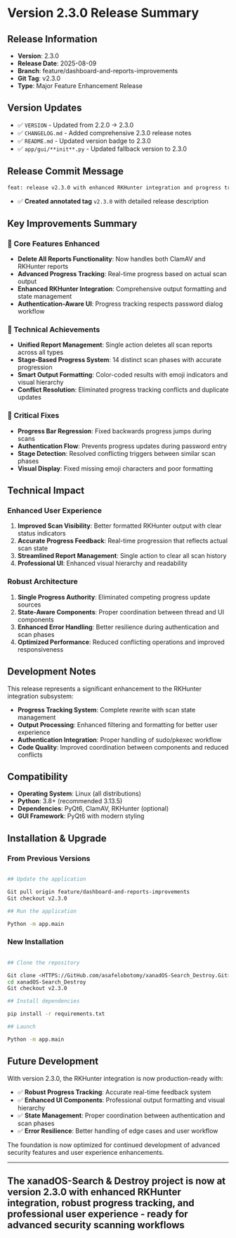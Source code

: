 # Version 2.3.0 Release Summary

## Release Information

- **Version**: 2.3.0
- **Release Date**: 2025-08-09
- **Branch**: feature/dashboard-and-reports-improvements
- **Git Tag**: v2.3.0
- **Type**: Major Feature Enhancement Release

## Version Updates

- ✅ `VERSION` - Updated from 2.2.0 → 2.3.0
- ✅ `CHANGELOG.md` - Added comprehensive 2.3.0 release notes
- ✅ `README.md` - Updated version badge to 2.3.0
- ✅ `app/gui/**init**.py` - Updated fallback version to 2.3.0

## Release Commit Message

```bash
feat: release v2.3.0 with enhanced RKHunter integration and progress tracking improvements
```

- ✅ **Created annotated tag** `v2.3.0` with detailed release description

## Key Improvements Summary

### 🎯 Core Features Enhanced

- **Delete All Reports Functionality**: Now handles both ClamAV and RKHunter reports
- **Advanced Progress Tracking**: Real-time progress based on actual scan output
- **Enhanced RKHunter Integration**: Comprehensive output formatting and state management
- **Authentication-Aware UI**: Progress tracking respects password dialog workflow

### 🔧 Technical Achievements

- **Unified Report Management**: Single action deletes all scan reports across all types
- **Stage-Based Progress System**: 14 distinct scan phases with accurate progression
- **Smart Output Formatting**: Color-coded results with emoji indicators and visual hierarchy
- **Conflict Resolution**: Eliminated progress tracking conflicts and duplicate updates

### 🐛 Critical Fixes

- **Progress Bar Regression**: Fixed backwards progress jumps during scans
- **Authentication Flow**: Prevents progress updates during password entry
- **Stage Detection**: Resolved conflicting triggers between similar scan phases
- **Visual Display**: Fixed missing emoji characters and poor formatting

## Technical Impact

### Enhanced User Experience

1. **Improved Scan Visibility**: Better formatted RKHunter output with clear status indicators
2. **Accurate Progress Feedback**: Real-time progression that reflects actual scan state
3. **Streamlined Report Management**: Single action to clear all scan history
4. **Professional UI**: Enhanced visual hierarchy and readability

### Robust Architecture

1. **Single Progress Authority**: Eliminated competing progress update sources
2. **State-Aware Components**: Proper coordination between thread and UI components
3. **Enhanced Error Handling**: Better resilience during authentication and scan phases
4. **Optimized Performance**: Reduced conflicting operations and improved responsiveness

## Development Notes

This release represents a significant enhancement to the RKHunter integration subsystem:

- **Progress Tracking System**: Complete rewrite with scan state management
- **Output Processing**: Enhanced filtering and formatting for better user experience
- **Authentication Integration**: Proper handling of sudo/pkexec workflow
- **Code Quality**: Improved coordination between components and reduced conflicts

## Compatibility

- **Operating System**: Linux (all distributions)
- **Python**: 3.8+ (recommended 3.13.5)
- **Dependencies**: PyQt6, ClamAV, RKHunter (optional)
- **GUI Framework**: PyQt6 with modern styling

## Installation & Upgrade

### From Previous Versions

```bash

## Update the application

Git pull origin feature/dashboard-and-reports-improvements
Git checkout v2.3.0

## Run the application

Python -m app.main
```

### New Installation

```bash

## Clone the repository

Git clone <HTTPS://GitHub.com/asafelobotomy/xanadOS-Search_Destroy.Git>
cd xanadOS-Search_Destroy
Git checkout v2.3.0

## Install dependencies

pip install -r requirements.txt

## Launch

Python -m app.main
```

## Future Development

With version 2.3.0, the RKHunter integration is now production-ready with:

- ✅ **Robust Progress Tracking**: Accurate real-time feedback system
- ✅ **Enhanced UI Components**: Professional output formatting and visual hierarchy
- ✅ **State Management**: Proper coordination between authentication and scan phases
- ✅ **Error Resilience**: Better handling of edge cases and user workflow

The foundation is now optimized for continued development of advanced security features and user experience enhancements.

---

## The xanadOS-Search & Destroy project is now at version 2.3.0 with enhanced RKHunter integration, robust progress tracking, and professional user experience - ready for advanced security scanning workflows
